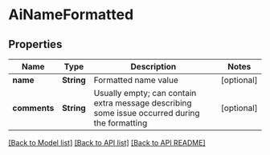 
# AiNameFormatted
## Properties
Name | Type | Description | Notes
------------ | ------------- | ------------- | -------------
**name** | **String** | Formatted name value              |  [optional]
**comments** | **String** | Usually empty; can contain extra message describing some issue occurred during the formatting              |  [optional]




[[Back to Model list]](README.md#documentation-for-models) [[Back to API list]](README.md#documentation-for-api-endpoints) [[Back to API README]](README.md)

